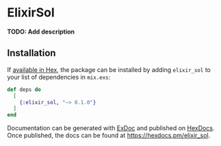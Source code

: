 # ElixirSol

**TODO: Add description**

## Installation

If [available in Hex](https://hex.pm/docs/publish), the package can be installed
by adding `elixir_sol` to your list of dependencies in `mix.exs`:

```elixir
def deps do
  [
    {:elixir_sol, "~> 0.1.0"}
  ]
end
```

Documentation can be generated with [ExDoc](https://github.com/elixir-lang/ex_doc)
and published on [HexDocs](https://hexdocs.pm). Once published, the docs can
be found at <https://hexdocs.pm/elixir_sol>.


